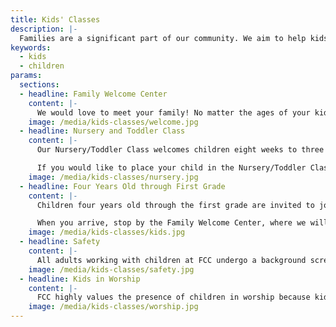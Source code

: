```yaml
---
title: Kids' Classes
description: |-
  Families are a significant part of our community. We aim to help kids of all ages grow as faithful followers of Jesus as we assist parents to raise them in the ways of God.
keywords:
  - kids
  - children
params:
  sections:
  - headline: Family Welcome Center
    content: |-
      We would love to meet your family! No matter the ages of your kids, please stop by the Family Welcome Center before worship so we can answer any questions you might have and help your family get situated and comfortable.
    image: /media/kids-classes/welcome.jpg
  - headline: Nursery and Toddler Class
    content: |-
      Our Nursery/Toddler Class welcomes children eight weeks to three years old during worship and is led by our screened and trained adult FCC Kids’ Leaders. The Nursery/Toddler Class is a nurturing environment for children to learn that God is real, good, and trustworthy through loving, attentive, and secure care. Toddlers learn the attributes of God through singing, short Bible stories, and activities designed just for them. 

      If you would like to place your child in the Nursery/Toddler Class, please stop by the Family Welcome Center when you arrive on Sunday morning. An FCC Kids’ Leader will check your child into our electronic system, give you the security sticker needed for pick-up, and take your family to the Nursery/Toddler Class. Should your child need you for any reason during worship, we will notify you via text message.
    image: /media/kids-classes/nursery.jpg
  - headline: Four Years Old through First Grade
    content: |-
      Children four years old through the first grade are invited to join our Kids’ Worship Class, which is held during the sermon portion of worship. Our Worship Class provides an overview of God’s redemptive narrative, invites young children to see how their story fits into God’s story, and cultivates young hearts with a sense of wonder and awe in a big God who made them and loves them.

      When you arrive, stop by the Family Welcome Center, where we will check your child into our electronic system. Children participate in worship with their families and then are released for the Worship Class right before the sermon. Our screened and trained FCC Kids’ Leaders take kids to their class, and parents are always welcome to accompany their children. Our leaders will take children back into worship at the end of the sermon. If children need to use the restroom during class, parents will be notified via text.
    image: /media/kids-classes/kids.jpg
  - headline: Safety
    content: |-
      All adults working with children at FCC undergo a background screening, abuse prevention training, and age-specific training led by FCC Leadership, and agree to the Children's and Family Ministry Safety Procedures and Protocol, which is available to parents upon request. Two adults are required to be with children at all times. Children must be checked into our electronic system and are released only with a security sticker that matches the child’s sticker. FCC Kids’ Leaders do not take children to the restroom; parents will be notified via text message if kids need a bathroom break.
    image: /media/kids-classes/safety.jpg
  - headline: Kids in Worship
    content: |-
      FCC highly values the presence of children in worship because kids are an important part of the church, and they learn to worship best alongside their families in the context of community. Because of this, classes for young children are held only during the sermon portion of worship. Stop by the Family Welcome Center to learn about the materials available for children attending worship.
    image: /media/kids-classes/worship.jpg
---
```

